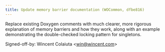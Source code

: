 ```yaml
---
title: Update memory barrier documentation (WOCommon, dfbe816)
---
```


Replace existing Doxygen comments with much clearer, more rigorous explanation of memory barriers and how they work, along with an example demonstrating the double-checked locking pattern for singletons.

Signed-off-by: Wincent Colaiuta &lt;win@wincent.com&gt;
